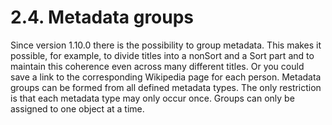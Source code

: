 # 2.4. Metadata groups

Since version 1.10.0 there is the possibility to group metadata. This makes it possible, for example, to divide titles into a nonSort and a Sort part and to maintain this coherence even across many different titles. Or you could save a link to the corresponding Wikipedia page for each person. Metadata groups can be formed from all defined metadata types. The only restriction is that each metadata type may only occur once. Groups can only be assigned to one object at a time.

